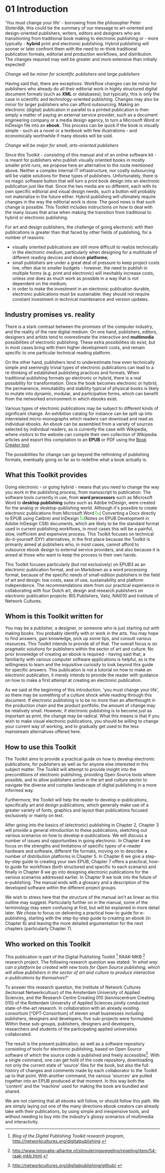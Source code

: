 ﻿# 01 Introduction 

'You must change your life' - borrowing from the philosopher Peter Sloterdijk, this could be the summary of our message to art-oriented and design-oriented publishers, writers, editors and designers who are transitioning from traditional book making to electronic publishing or - more typically - **hybrid** print and electronic publishing. Hybrid publishing will sooner or later confront them with the need to re-think traditional publication formats, editorial and production workflows, and distribution. The changes required may well be greater and more extensive than initially expected! 

*Change will be minor for scientific publishers and large publishers* 

Having said that, there are exceptions. Workflow changes can be minor for publishers who already do all their editorial work in highly structured digital document formats (such as **XML** or databases); but typically, this is only the case in scientific and technology-oriented publishing. Changes may also be minor for larger publishers who can afford outsourcing. Making an electronic (digital) publication in parallel to a printed publication is then simply a matter of paying an external service provider, such as a document engineering company or a media design agency, to turn a Microsoft Word or InDesign file into an **ebook**. This process can be quick if the book is visually simple - such as a novel or a textbook with few illustrations - and economically worthwhile if many ebooks will be sold. 

*Change will be major for small, arts-oriented publishers* 

Since this Toolkit - consisting of this manual and of an online software kit - is meant for publishers who publish visually oriented books in mostly smaller print runs, we propose here an alternative to the route mentioned above. Neither a complex internal IT infrastructure, nor costly outsourcing will be viable solutions for these types of publishers. Unfortunately, there is no magic software button that will turn a print book design into an electronic publication just like that. Since the two media are so different, each with its own specific editorial and visual design needs, such a button will probably not materialize in the future either. Hybrid publishing will ultimately require changes in the way the editorial work is done. The good news is that such change is possible. This Toolkit includes instructions on how to deal with the many issues that arise when making the transition from traditional to hybrid or electronic publishing. 

For art and design publishers, the challenge of going electronic with their publications is greater than that faced by other fields of publishing, for a number of reasons: 

- visually oriented publications are still more difficult to realize technically in the electronic medium, particularly when designing for a multitude of different reading devices and ebook **platforms**; 
- small publishers are under a great deal of pressure to keep project costs low, often due to smaller budgets - however, the need to publish in multiple forms (e.g. print and electronic) will inevitably increase costs, unless one does as much work as possible in a way that is not dependent on the medium; 
- in order to make the investment in an electronic publication durable, electronic publications must be sustainable: they should not require constant investment in technical maintenance and version updates. 

## Industry promises vs. reality 

There is a stark contrast between the promises of the computer industry, and the reality of the new digital medium. On one hand, publishers, editors, designers and artists tend to overestimate the interactive and **multimedia** possibilities of electronic publishing. These extra possibilities do exist, but in most cases bring with them higher development costs, and remain specific to one particular technical reading platform. 

On the other hand, publishers tend to underestimate how even technically simple and seemingly trivial types of electronic publications can lead to a re-thinking of established publishing practices and formats. When traditional publishing formats go electronic or hybrid, there is a real possibility for transformation. Once the book becomes electronic or hybrid, the permanence, immutability and stability typical of physical books is likely to mutate into dynamic, modular, and participative forms, which can benefit from the networked environment in which ebooks exist. 

Various types of electronic publications may be subject to different kinds of significant change. An exhibition catalog for instance can be split up into interrelated micro-monographs which readers can download and read as individual ebooks. An ebook can be assembled from a variety of sources selected by individual readers, as is currently the case with Wikipedia, where visitors to the website can compile their own collection of Wikipedia articles and export this compilation to an **EPUB** or PDF using the [Book Creator tool](http://en.wikipedia.org/wiki/Help:Books). 

The possibilities for change can go beyond the rethinking of publishing formats, eventually going so far as to redefine what a book actually is. 


## What this Toolkit provides 

Going electronic - or going hybrid - means that you need to change the way you work in the publishing process, from manuscript to publication. The software tools currently in use, from **word processors** such as Microsoft Word to **desktop publishing** suites such as Adobe InDesign, were created for the analog or desktop-publishing world. Although it's possible to create electronic publications from Microsoft Word [![Bloglink](images/dpt_blog_verwijzing.png)](http://networkcultures.org/digitalpublishing/2014/03/28/converting-a-docx-directly-to-epub-using-calibre/ "Link to blog post: Converting a Docx directly to EPUB using Calibre")( Converting a Docx directly to EPUB using Calibre) and InDesign [![Bloglink](images/dpt_blog_verwijzing.png)](http://networkcultures.org/digitalpublishing/2013/05/21/epub-development-in-adobe-indesign-cs6/ "Link to blog post: NOTES ON EPUB DEVELOPMENT IN ADOBE INDESIGN CS6")(Notes on EPUB Development in Adobe InDesign CS6) documents, which are likely to be the standard format used in current publishing workflows, in most cases this will be a painful, slow, inefficient and expensive process. This Toolkit focuses on technical do-it-yourself (DIY) alternatives, in the first place because the Toolkit is primarily aimed at publishers who, in most cases, cannot afford to outsource ebook design to external service providers, and also because it is aimed at those who want to keep the process in their own hands. 

This Toolkit focuses particularly (but not exclusively) on EPUB3 as an electronic publication format, and on Markdown as a word processing format, because of the specific needs of small-edition publishers in the field of art and design: low costs, ease of use, sustainability and platform independence. The recommendations stem from our practical experience in collaborating with four Dutch art, design and research publishers on electronic publication projects: BIS Publishers, Valiz, NAI010 and Institute of Network Cultures. 


## Whom is this Toolkit written for 

You may be a publisher, a designer, or someone who is just starting out with making books. You probably identify with or work in the arts. You may hope to find answers, gain knowledge, pick up some tips, and consult various resources. This Toolkit intends to provide all of that. The overall focus is on pragmatic solutions for publishers within the sector of art and culture. No prior knowledge of creating an ebook is required - having said that, a familiarity with various computer software applications is helpful, as is the willingness to learn and the inquisitive curiosity to look beyond this guide for specific answers. This publication is not a tutorial on how to make an electronic publication, it merely intends to provide the reader with guidance on how to make a first attempt at creating an electronic publication. 

As we said at the beginning of this introduction, 'you must change your life', so there may be something of a culture shock while reading through this document. If electronic publishing is to be no more than an afterthought in the production chain and the product portfolio, the amount of change may be relatively small. However, if electronic publishing is to become just as important as print, the change may be radical. What this means is that if you wish to make visual electronic publications, you should be willing to change your current way of working, and to gradually get used to the less mainstream alternatives offered here. 


## How to use this Toolkit 

The Toolkit aims to provide a practical guide on how to develop electronic publications, for publishers as well as for anyone else interested in this subject matter. The Toolkit will attempt to provide insight into the preconditions of electronic publishing, providing Open Source tools where possible, and to allow publishers active in the art and culture sector to navigate the diverse and complex landscape of digital publishing in a more informed way. 

Furthermore, the Toolkit will help the reader to develop e-publications, specifically art and design 
publications, which generally make use of a greater variety of fonts, graphics and layout than publications focused exclusively or mainly on text. 

After going into the basics of (electronic) publishing in Chapter 2, Chapter 3 will provide a general introduction to these publications, sketching out various scenarios on how to develop e-publications. We will discuss a number of issues and opportunities in going electronic. In Chapter 4 we focus on the strengths and limitations of specific types of e-reader hardware and software, different file formats, moving on to describe a number of distribution platforms in Chapter 5. In Chapter 6 we give a step-by-step guide to creating your own EPUB, Chapter 7 offers a practical, how-to guide for workflows (both structured and specific to each scenario) and finally in Chapter 8 we go into designing electronic publications for the various scenarios addressed earlier. In Chapter 9 we look into the future of e-publishing. The manual ends with a glossary and a description of the developed software within the different project groups. 

We wish to stress here that the structure of the manual isn't as linear as this outline may suggest. Particularly further on in the manual, some of the terminology may seem confusing at first, but will be explained in more detail later. We chose to focus on delivering a practical how-to guide for e-publishing, starting with the step-by-step guide to creating an ebook (in Chapter 6) and leaving the more detailed argumentation for the next chapters (particularly Chapter 7). 


## Who worked on this Toolkit 

This publication is part of the Digital Publishing Toolkit [^DPT-blog] RAAK-MKB [^RAAK-MKB] research project. The following research question was stated: *'In what way can a platform be created with new tools for Open Source publishing, which will allow publishers in the sector of art and culture to produce interactive e-publications by themselves?'* 

To answer this research question, the Institute of Network Cultures (lectoraat Netwerkcultuur) of the Amsterdam University of Applied Sciences, and the Research Centre Creating 010 (kenniscentrum Creating 010) of the Rotterdam University of Applied Sciences jointly conducted state-of-the-art research. In collaboration with an already existing consortium [^DPT-Consortium] of eleven small businesses including publishers, designers and developers, five sub-projects were formulated. Within these sub-groups, publishers, designers and developers, researchers and students of the participating applied universities collaborated. 

The result is the present publication, as well as a software repository consisting of tools for electronic publishing, based on Open Source software of which the source code is published and freely accessible[^DPT-GitHub]. With a single command, one can get hold of the code repository, downloading not only the current state of 'source' files for the book, but also the full history of changes and comments made by each collaborator to the Toolkit up to that point. With another command, the various 'sources' are pulled together into an EPUB produced at that moment. In this way both the 'content' and the 'machine' used for making the book are bundled and shared. 

We are not claiming that all ebooks will follow, or should follow this path. We are simply laying out one of the many directions ebook creators can already take with their publications, by using simple and inexpensive tools, and without needing to buy into the industry's glossy scenarios of multimedia and interactivity. 

[^DPT-blog]: *Blog of the Digital Publishing Toolkit research program*, http://networkcultures.org/digitalpublishing. 
[^RAAK-MKB]: http://www.innovatie-alliantie.nl/stimuleringsregeling/regeling/item/54-raak-mkb.html. 
[^DPT-GitHub]: http://networkcultures.org/digitalpublishing/github/. 

